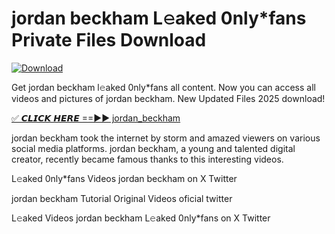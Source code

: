 # jordan beckham L𝚎aked 0nly*fans Private Files Download

[![Download](https://i.imgur.com/PoXn3jX.png)](https://mediafirer.com/jordan+beckham)

Get jordan beckham l𝚎aked 0nly*fans all content. Now you can access all videos and pictures of jordan beckham. New Updated Files 2025 download!

[✅ 𝘾𝙇𝙄𝘾𝙆 𝙃𝙀𝙍𝙀 ==►► jordan_beckham](https://mediafirer.com/jordan+beckham)

jordan beckham took the internet by storm and amazed viewers on various social media platforms. jordan beckham, a young and talented digital creator, recently became famous thanks to this interesting videos.

L𝚎aked 0nly*fans Videos jordan beckham on X Twitter

jordan beckham Tutorial Original Videos oficial twitter

L𝚎aked Videos jordan beckham L𝚎aked 0nly*fans on X Twitter